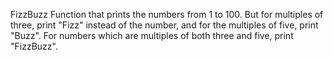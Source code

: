 FizzBuzz
Function that prints the numbers from 1 to 100.
But for multiples of three, print "Fizz" instead of the number, 
and for the multiples of five, print "Buzz".
For numbers which are multiples of both three and five, print "FizzBuzz".

